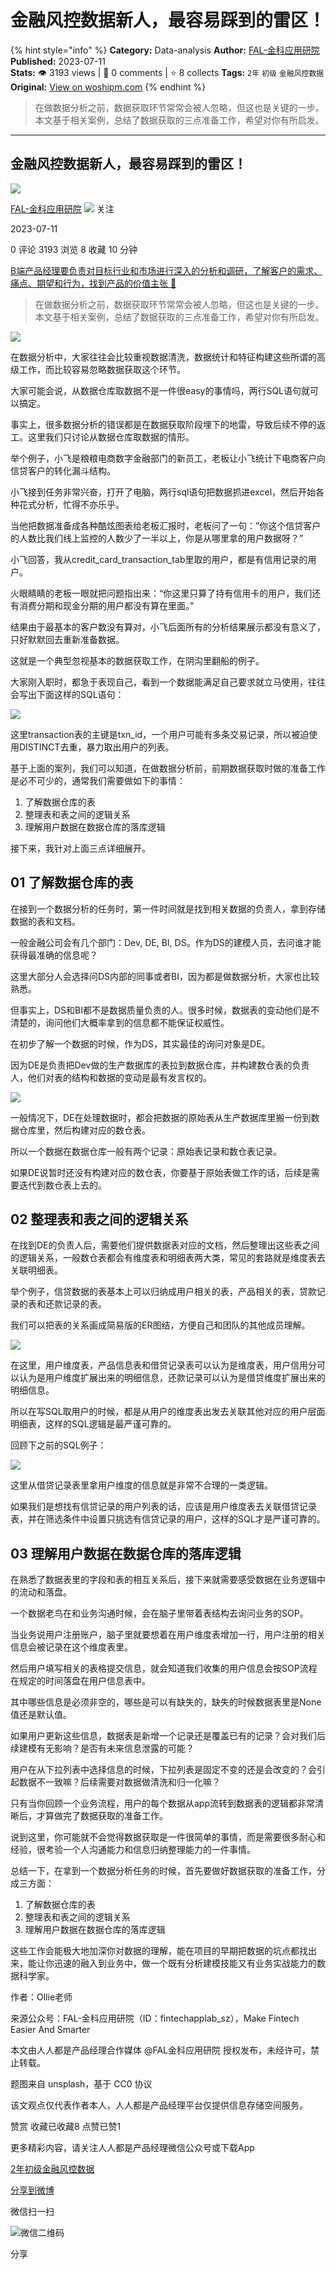# 金融风控数据新人，最容易踩到的雷区！
{% hint style="info" %}
**Category:** Data-analysis
**Author:** [FAL-金科应用研院](https://www.woshipm.com/u/1123376)
**Published:** 2023-07-11  
**Stats:** 👁️ 3193 views | 💬 0 comments | ⭐ 8 collects
**Tags:** `2年` `初级` `金融风控数据`
**Original:** [View on woshipm.com](https://www.woshipm.com/data-analysis/5864025.html)
{% endhint %}
> 在做数据分析之前，数据获取环节常常会被人忽略，但这也是关键的一步。本文基于相关案例，总结了数据获取的三点准备工作，希望对你有所启发。

---

## 金融风控数据新人，最容易踩到的雷区！

[![](https://static.woshipm.com/view/woshipm_api_def_20230421152424_6874.jpg?imageView2/1/w/72/h/72/q/100)](https://www.woshipm.com/u/1123376)

[FAL-金科应用研院](https://www.woshipm.com/u/1123376) ![](https://static.woshipm.com/tag/1122_1@2x.png) 关注

2023-07-11

0 评论 3193 浏览 8 收藏 10 分钟

[B端产品经理要负责对目标行业和市场进行深入的分析和调研，了解客户的需求、痛点、期望和行为，找到产品的价值主张 🔗](https://ke.qidianla.com/courses/bcpm)

> 在做数据分析之前，数据获取环节常常会被人忽略，但这也是关键的一步。本文基于相关案例，总结了数据获取的三点准备工作，希望对你有所启发。

![](https://image.woshipm.com/2023/04/14/a1997136-da9e-11ed-aee8-00163e0b5ff3.png)

在数据分析中，大家往往会比较重视数据清洗，数据统计和特征构建这些所谓的高级工作，而比较容易忽略数据获取这个环节。

大家可能会说，从数据仓库取数据不是一件很easy的事情吗，两行SQL语句就可以搞定。

事实上，很多数据分析的错误都是在数据获取阶段埋下的地雷，导致后续不停的返工。这里我们只讨论从数据仓库取数据的情形。

举个例子，小飞是粮粮电商数字金融部门的新员工，老板让小飞统计下电商客户向信贷客户的转化漏斗结构。

小飞接到任务非常兴奋，打开了电脑，两行sql语句把数据抓进excel，然后开始各种花式分析，忙得不亦乐乎。

当他把数据准备成各种酷炫图表给老板汇报时，老板问了一句：”你这个信贷客户的人数比我们线上监控的人数少了一半以上，你是从哪里拿的用户数据呀？”

小飞回答，我从credit\_card\_transaction\_tab里取的用户，都是有信用记录的用户。

火眼睛睛的老板一眼就把问题指出来：“你这里只算了持有信用卡的用户，我们还有消费分期和现金分期的用户都没有算在里面。”

结果由于最基本的客户数没有算对，小飞后面所有的分析结果展示都没有意义了，只好默默回去重新准备数据。

这就是一个典型忽视基本的数据获取工作，在阴沟里翻船的例子。

大家刚入职时，都急于表现自己，看到一个数据能满足自己要求就立马使用，往往会写出下面这样的SQL语句：

![](https://image.woshipm.com/2023/07/11/51ebecbe-1f94-11ee-afb0-00163e0b5ff3.png)

这里transaction表的主键是txn\_id，一个用户可能有多条交易记录，所以被迫使用DISTINCT去重，暴力取出用户的列表。

基于上面的案列，我们可以知道，在做数据分析前，前期数据获取时做的准备工作是必不可少的，通常我们需要做如下的事情：

1.  了解数据仓库的表
2.  整理表和表之间的逻辑关系
3.  理解用户数据在数据仓库的落库逻辑

接下来，我针对上面三点详细展开。

## 01 了解数据仓库的表

在接到一个数据分析的任务时，第一件时间就是找到相关数据的负责人，拿到存储数据的表和文档。

一般金融公司会有几个部门：Dev, DE, BI, DS。作为DS的建模人员，去问谁才能获得最准确的信息呢？

这里大部分人会选择问DS内部的同事或者BI，因为都是做数据分析，大家也比较熟悉。

但事实上，DS和BI都不是数据质量负责的人。很多时候，数据表的变动他们是不清楚的，询问他们大概率拿到的信息都不能保证权威性。

在初步了解一个数据的时候，作为DS，其实最佳的询问对象是DE。

因为DE是负责把Dev做的生产数据库的表拉到数据仓库，并构建数仓表的负责人，他们对表的结构和数据的变动是最有发言权的。

![](https://image.woshipm.com/2023/07/11/5b46da58-1f94-11ee-9202-00163e0b5ff3.jpg)

一般情况下，DE在处理数据时，都会把数据的原始表从生产数据库里搬一份到数据仓库里，然后构建对应的数仓表。

所以一个数据在数据仓库一般有两个记录：原始表记录和数仓表记录。

如果DE说暂时还没有构建对应的数仓表，你要基于原始表做工作的话，后续是需要迭代到数仓表上去的。

## 02 整理表和表之间的逻辑关系

在找到DE的负责人后，需要他们提供数据表对应的文档，然后整理出这些表之间的逻辑关系，一般数仓表都会有维度表和明细表两大类，常见的套路就是维度表去关联明细表。

举个例子，信贷数据的表基本上可以归纳成用户相关的表，产品相关的表，贷款记录的表和还款记录的表。

我们可以把表的关系画成简易版的ER图结，方便自己和团队的其他成员理解。

![](https://image.woshipm.com/2023/07/11/6ce27aec-1f94-11ee-86eb-00163e0b5ff3.jpg)

在这里，用户维度表，产品信息表和借贷记录表可以认为是维度表，用户信用分可以认为是用户维度扩展出来的明细信息，还款记录可以认为是借贷维度扩展出来的明细信息。

所以在写SQL取用户的时候，都是从用户的维度表出发去关联其他对应的用户层面明细表，这样的SQL逻辑是最严谨可靠的。

回顾下之前的SQL例子：

![](https://image.woshipm.com/2023/07/11/711ee03c-1f94-11ee-afb0-00163e0b5ff3.png)

这里从借贷记录表里拿用户维度的信息就是非常不合理的一类逻辑。

如果我们是想找有信贷记录的用户列表的话，应该是用户维度表去关联借贷记录表，并在筛选条件中设置只挑选有信贷记录的用户，这样的SQL才是严谨可靠的。

## 03 理解用户数据在数据仓库的落库逻辑

在熟悉了数据表里的字段和表的相互关系后，接下来就需要感受数据在业务逻辑中的流动和落盘。

一个数据老鸟在和业务沟通时候，会在脑子里带着表结构去询问业务的SOP。

当业务说用户注册账户，脑子里就要想着在用户维度表增加一行，用户注册的相关信息会被记录在这个维度表里。

然后用户填写相关的表格提交信息，就会知道我们收集的用户信息会按SOP流程在规定的时间落盘在用户信息表中。

其中哪些信息是必须非空的，哪些是可以有缺失的，缺失的时候数据表里是None值还是默认值。

如果用户更新这些信息，数据表是新增一个记录还是覆盖已有的记录？会对我们后续建模有无影响？是否有未来信息泄露的可能？

用户在从下拉列表中选择信息的时候，下拉列表是固定不变的还是会改变的？会引起数据不一致嘛？后续需要对数据做清洗和归一化嘛？

只有当你回顾一个业务流程，用户的每个数据从app流转到数据表的逻辑都非常清晰后，才算做完了数据获取的准备工作。

说到这里，你可能就不会觉得数据获取是一件很简单的事情，而是需要很多耐心和经验，很考验一个人沟通能力和信息归纳整理能力的一件事情。

总结一下，在拿到一个数据分析任务的时候，首先要做好数据获取的准备工作，分成三方面：

1.  了解数据仓库的表
2.  整理表和表之间的逻辑关系
3.  理解用户数据在数据仓库的落库逻辑

这些工作会能极大地加深你对数据的理解，能在项目的早期把数据的坑点都找出来，能让你迅速的融入到业务中，做一个既有分析建模技能又有业务实战能力的数据科学家。

作者：Ollie老师

来源公众号：FAL-金科应用研院（ID：fintechapplab\_sz），Make Fintech Easier And Smarter

本文由人人都是产品经理合作媒体 @FAL金科应用研院 授权发布，未经许可，禁止转载。

题图来自 unsplash，基于 CC0 协议

该文观点仅代表作者本人，人人都是产品经理平台仅提供信息存储空间服务。

赞赏 收藏已收藏8 点赞已赞1

更多精彩内容，请关注人人都是产品经理微信公众号或下载App

[2年](https://www.woshipm.com/tag/2%e5%b9%b4)[初级](https://www.woshipm.com/tag/%e5%88%9d%e7%ba%a7)[金融风控数据](https://www.woshipm.com/tag/%e9%87%91%e8%9e%8d%e9%a3%8e%e6%8e%a7%e6%95%b0%e6%8d%ae)

[分享到微博](https://service.weibo.com/share/share.php?appkey=2775287854&title=金融风控数据新人，最容易踩到的雷区！&url=https://www.woshipm.com/data-analysis/5864025.html&pic=https://image.woshipm.com/2023/04/14/a1997136-da9e-11ed-aee8-00163e0b5ff3.png)

微信扫一扫

![微信二维码](https://api.pwmqr.com/qrcode/create/?url=https://www.woshipm.com/data-analysis/5864025.html)

分享